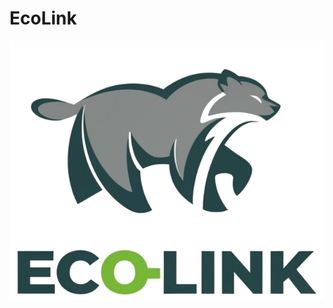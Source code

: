 # EcoLink

<p align = "center">
    <img src= "HostApp/assets/logotipo.png" alt = "logotipo" widtb = "50">
</p>
